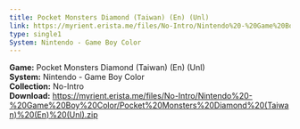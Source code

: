 ```yaml
---
title: Pocket Monsters Diamond (Taiwan) (En) (Unl)
link: https://myrient.erista.me/files/No-Intro/Nintendo%20-%20Game%20Boy%20Color/Pocket%20Monsters%20Diamond%20(Taiwan)%20(En)%20(Unl).zip
type: single1
System: Nintendo - Game Boy Color
---
```

<b>Game:</b> Pocket Monsters Diamond (Taiwan) (En) (Unl)<br>
<b>System:</b> Nintendo - Game Boy Color<br>
<b>Collection:</b> No-Intro<br>
<b>Download:</b> https://myrient.erista.me/files/No-Intro/Nintendo%20-%20Game%20Boy%20Color/Pocket%20Monsters%20Diamond%20(Taiwan)%20(En)%20(Unl).zip